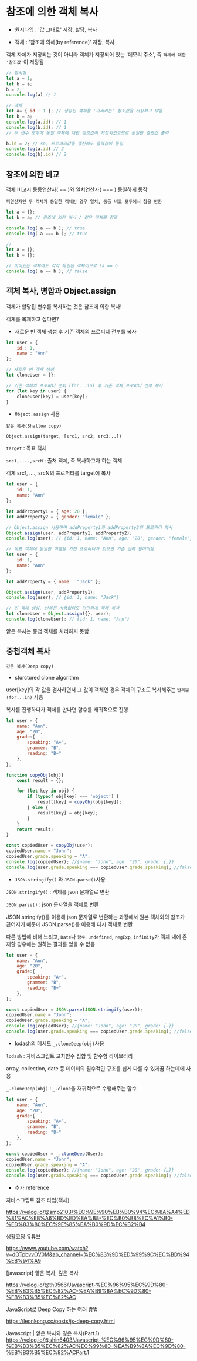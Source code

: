 # 참조에 의한 객체 복사

- 원시타입 : '값 그대로' 저장, 할당, 복사

- 객체 : '참조에 의해(by reference)' 저장, 복사

객체 자체가 저장되는 것이 아니라 객체가 저장되어 있는 '메모리 주소', 즉 `객체에 대한 '참조값'`이 저장됨

```javascript
// 원시형
let a = 1;
let b = a;
b = 2;
console.log(a) // 1 

// 객체
let a= { id : 1 }; // 생성된 객체를 '가리키는' 참조값을 저장하고 있음
let b = a;  
console.log(a.id); // 1
console.log(b.id); // 1 
// 두 변수 모두에 동일 객체에 대한 참조값이 저장되었으므로 동일한 결괏값 출력

b.id = 2; // so, 프로퍼티값을 갱신해도 출력값이 동일
console.log(a.id) // 2
console.log(b).id) // 2
```

## 참조에 의한 비교

객체 비교시 동등연산자( == )와 일치연산자( === ) 동일하게 동작

`피연산자인 두 객체가 동일한 객체인 경우 일치, 동등 비교 모두에서 참을 반환`

```javascript
let a = {};
let b = a; // 참조에 의한 복사 / 같은 객체를 참조 

console.log( a == b ); // true
console.log( a === b ); // true

// 
let a = {};
let b = {}; 

// 비어있는 객체여도 각각 독립된 객체이므로 !a == b
console.log( a == b ); // false
```

## 객체 복사, 병합과 Object.assign

객체가 할당된 변수를 복사하는 것은 참조에 의한 복사!

객체를 복제하고 싶다면?

- 새로운 빈 객체 생성 후 기존 객체의 프로퍼티 전부를 복사

```javascript
let user = {
    id : 1,
    name : "Ann"
};

// 새로운 빈 객체 생성 
let cloneUser = {};

// 기존 객체의 프로퍼티 순회 (for...in) 후 기존 객체 프로퍼티 전부 복사 
for (let key in user) {
    cloneUser[key] = user[key];
}

```

- `Object.assign` 사용

`얕은 복사(Shallow copy)`

`Object.assign(target, [src1, src2, src3...])`

`target`
: 목표 객체

`src1,....,srcN`
: 출처 객체, 즉 복사하고자 하는 객체

객체 src1, ...., srcN의 프로퍼티를 target에 복사

```javascript
let user = {
    id: 1,
    name: "Ann"
};

let addProperty1 = { age: 20 };
let addProperty2 = { gender: "female" };

// Object.assign 사용하여 addProperty1과 addProperty2의 프로퍼티 복사 
Object.assign(user, addProperty1, addProperty2);
console.log(user); // {id: 1, name: "Ann", age: "20", gender: "female"}
```

```javascript
// 목표 객체에 동일한 이름을 가진 프로퍼티가 있으면 기존 값에 덮어씌움
let user = {
    id: 1,
    name: "Ann"
};

let addProperty = { name : "Jack" };

Object.assign(user, addProperty1);
console.log(user); // {id: 1, name: "Jack"}

// 빈 객체 생성, 반복문 사용없이도 간단하게 객체 복사
let cloneUser = Object.assign({}, user);
console.log(cloneUser); // {id: 1, name: "Ann"}
```

얕은 복사는 중첩 객체를 처리하지 못함

## 중첩객체 복사

`깊은 복사(Deep copy)`

- sturctured clone algorithm

user[key]의 각 값을 검사하면서 그 값이 객체인 경우 객체의 구조도 복사해주는 `반복문(for...in)` 사용

복사를 진행하다가 객체를 만나면 함수를 재귀적으로 진행

```javascript
let user = {
    name: "Ann",
    age: "20",
    grade:{
        speaking: "A+",
        grammer: "B",
        reading: "B+"
    },
};    

function copyObj(obj){
    const result = {};

    for (let key in obj) {
        if (typeof obj[key] === 'object') {
            result[key] = copyObj(obj[key]);
        } else {
            result[key] = obj[key];
        }
    }
    return result;
}

const copiedUser = copyObj(user);
copiedUser.name = "John";
copiedUser.grade.speaking = "A";
console.log(copiedUser); //{name: "John", age: "20", grade: {…}}
console.log(user.grade.speaking === copiedUser.grade.speaking); //false
```

- `JSON.stringify()` 와 `JSON.parse()`사용

`JSON.stringify()` : 객체를 json 문자열로 변환

`JSON.parse()` : json 문자열을 객체로 변환

JSON.stringify()를 이용해 json 문자열로 변환하는 과정에서 원본 객체와의 참조가 끊어지기 때문에 JSON.parse()를 이용해 다시 객체로 변환

다른 방법에 비해 느리고, `Date`나 `함수`, `undefined`, `regExp`, `infinity`가 객체 내에 존재할 경우에는 원하는 결과를 얻을 수 없음

```javascript
let user = {
    name: "Ann",
    age: "20",
    grade:{
        speaking: "A+",
        grammer: "B",
        reading: "B+"
    },
};

const copiedUser = JSON.parse(JSON.stringify(user));
copiedUser.name = "John";
copiedUser.grade.speaking = "A";
console.log(copiedUser); //{name: "John", age: "20", grade: {…}}
console.log(user.grade.speaking === copiedUser.grade.speaking); //false
```

- lodash의 메서드 `_.cloneDeep(obj)`사용

`lodash` : 자바스크립트 고차함수 집합 및 함수형 라이브러리

array, collection, date 등 데이터의 필수적인 구조를 쉽게 다룰 수 있게끔 하는데에 사용

`_.cloneDeep(obj)` : `_.clone`을 재귀적으로 수행해주는 함수

```javascript
let user = {
    name: "Ann",
    age: "20",
    grade:{
        speaking: "A+",
        grammer: "B",
        reading: "B+"
    },
};

const copiedUser = _.cloneDeep(User);
copiedUser.name = "John";
copiedUser.grade.speaking = "A";
console.log(copiedUser); //{name: "John", age: "20", grade: {…}}
console.log(user.grade.speaking === copiedUser.grade.speaking); //false
```

- 추가 reference

자바스크립트 참조 타입(객체)

<https://velog.io/@smp2103/%EC%9E%90%EB%B0%94%EC%8A%A4%ED%81%AC%EB%A6%BD%ED%8A%B8-%EC%B0%B8%EC%A1%B0-%ED%83%80%EC%9E%85%EA%B0%9D%EC%B2%B4>

생활코딩 유튜브

<https://www.youtube.com/watch?v=dOTpbvvOV0M&ab_channel=%EC%83%9D%ED%99%9C%EC%BD%94%EB%94%A9>

[javascript] 얕은 복사, 깊은 복사

<https://velog.io/@th0566/Javascript-%EC%96%95%EC%9D%80-%EB%B3%B5%EC%82%AC-%EA%B9%8A%EC%9D%80-%EB%B3%B5%EC%82%AC>

JavaScript로 Deep Copy 하는 여러 방법

<https://leonkong.cc/posts/js-deep-copy.html>

Javascript | 얕은 복사와 깊은 복사(Part.1)
<https://velog.io/@shin6403/Javascript-%EC%96%95%EC%9D%80-%EB%B3%B5%EC%82%AC%EC%99%80-%EA%B9%8A%EC%9D%80-%EB%B3%B5%EC%82%ACPart.1>
